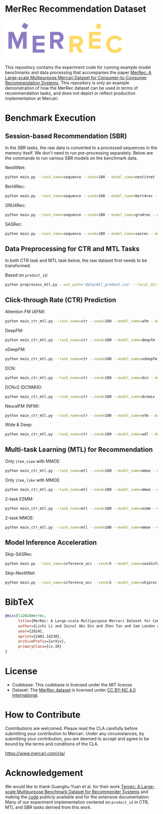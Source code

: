 # MerRec Recommendation Dataset

<img src='assets/logo.png' width='400'/>

This repository contains the experiment code for running example model benchmarks and data processing that accompanies the paper [MerRec: A Large-scale Multipurpose Mercari Dataset for Consumer-to-Consumer Recommendation Systems](https://arxiv.org/abs/2402.14230). This repository is only an example demonstration of how the MerRec dataset can be used in terms of recommendation tasks, and does not depict or reflect production implementation at Mercari.

# Benchmark Execution

## Session-based Recommendation (SBR)

In the SBR tasks, the raw data is converted to a processed sequences in the memory itself. We don't need to run pre-processing separately. Below are the commands to run various SBR models on the benchmark data.

NextItNet:

```bash
python main.py --task_name=sequence --seed=100 --model_name=nextitnet --data_path='data/20230501' --train_batch_size=32 --val_batch_size=32 --test_batch_size=32 --epochs=20 --lr=0.0001 --hidden_size=128 --block_num=8 --embedding_size=128 --kernel_size=3 --is_pretrain=1
```

Bert4Rec:

```bash
python main.py --task_name=sequence --seed=100 --model_name=bert4rec --data_path='data/20230501' --train_batch_size=32 --val_batch_size=32 --test_batch_size=32 --epochs=20 --lr=0.0001 --hidden_size=128 --block_num=16 --embedding_size=128 --num_heads=4 --mask_prob=0.3 --is_pretrain=1
```

GRU4Rec:

```bash
python main.py --task_name=sequence --seed=100 --model_name=gru4rec --data_path='data/20230501' --train_batch_size=32 --val_batch_size=32 --test_batch_size=32 --epochs=20 --lr=0.0005 --hidden_size=64 --block_num=8 --embedding_size=64 --is_pretrain=1
```

SASRec:

```bash
python main.py --task_name=sequence --seed=100 --model_name=sasrec --data_path='data/20230501' --train_batch_size=32 --val_batch_size=32 --test_batch_size=32 --epochs=20 --lr=0.0001 --hidden_size=64 --block_num=8 --embedding_size=64 --num_heads=4 --is_pretrain=1
```

## Data Preprocessing for CTR and MTL Tasks

In both CTR task and MTL task below, the raw dataset first needs to be transformed.

Based on `product_id`:

```bash
python preprocess_mtl.py --out_path='data/mtl_product.csv' --local_dir_path='data/20230501'
```

## Click-through Rate (CTR) Prediction

Attention FM (AFM):

```bash
python main_ctr_mtl.py --task_name=ctr --seed=100 --model_name=afm --data_path='data/mtl_product.csv' --train_batch_size=4096 --test_batch_size=4096 --epochs=20 --lr=0.00005
```

DeepFM:

```bash
python main_ctr_mtl.py --task_name=ctr --seed=100 --model_name=deepfm --data_path='data/mtl_product.csv' --train_batch_size=4096 --test_batch_size=4096 --epochs=20 --lr=0.00005
```

xDeepFM:

```bash
python main_ctr_mtl.py --task_name=ctr --seed=100 --model_name=xdeepfm --data_path='data/mtl_product.csv' --train_batch_size=4096 --test_batch_size=4096 --epochs=20 --lr=0.00005
```

DCN:

```bash
python main_ctr_mtl.py --task_name=ctr --seed=100 --model_name=dcn --data_path='data/mtl_product.csv' --train_batch_size=4096 --test_batch_size=4096 --epochs=20 --lr=0.00005
```

DCNv2 (DCNMIX):

```bash
python main_ctr_mtl.py --task_name=ctr --seed=100 --model_name=dcnmix --data_path='data/mtl_product.csv' --train_batch_size=4096 --test_batch_size=4096 --epochs=20 --lr=0.00005
```

NeuralFM (NFM):

```bash
python main_ctr_mtl.py --task_name=ctr --seed=100 --model_name=nfm --data_path='data/mtl_product.csv' --train_batch_size=4096 --test_batch_size=4096 --epochs=20 --lr=0.00005
```

Wide & Deep:

```bash
python main_ctr_mtl.py --task_name=ctr --seed=100 --model_name=wdl --data_path='data/mtl_product.csv' --train_batch_size=4096 --test_batch_size=4096 --epochs=20 --lr=0.00005
```

## Multi-task Learning (MTL) for Recommendation

Only `item_view` with MMOE:

```bash
python main_ctr_mtl.py --task_name=mtl --seed=100 --model_name=mmoe --data_path='data/mtl_product.csv' --train_batch_size=4096 --val_batch_size=4096 --test_batch_size=4096 --epochs=20 --lr=0.0001 --embedding_size=32 --mtl_task_num=1
```

Only `item_like` with MMOE:

```bash
python main_ctr_mtl.py --task_name=mtl --seed=100 --model_name=mmoe --data_path='data/mtl_product.csv' --train_batch_size=4096 --val_batch_size=4096 --test_batch_size=4096 --epochs=20 --lr=0.0001 --embedding_size=32 --mtl_task_num=0
```

2-task ESMM:

```bash
python main_ctr_mtl.py --task_name=mtl --seed=100 --model_name=esmm --data_path='data/mtl_product.csv' --train_batch_size=4096 --val_batch_size=4096 --test_batch_size=4096 --epochs=20 --lr=0.0001 --embedding_size=32 --mtl_task_num=2
```

2-task MMOE:

```bash
python main_ctr_mtl.py --task_name=mtl --seed=100 --model_name=mmoe --data_path='data/mtl_product.csv' --train_batch_size=4096 --val_batch_size=4096 --test_batch_size=4096 --epochs=20 --lr=0.0001 --embedding_size=32 --mtl_task_num=2
```

## Model Inference Acceleration

Skip-SASRec

```bash
python main.py --task_name=inference_acc --seed=5 --model_name=sas4infacc --data_path='data/20230501' --train_batch_size=32 --val_batch_size=32 --test_batch_size=1 --epochs=20 --lr=0.0001 --hidden_size=64 --block_num=8 --embedding_size=64 --num_heads=4 --is_pretrain=1
```

Skip-NextItNet

```bash
python main.py --task_name=inference_acc --seed=5 --model_name=skiprec --data_path='data/20230501' --train_batch_size=32 --val_batch_size=32 --test_batch_size=1 --epochs=20 --lr=0.0001 --hidden_size=128 --block_num=8 --embedding_size=128 --dilation=1,4 --kernel_size=3 --is_pretrain=1
```

# BibTeX

```bibtex
@misc{li2024merrec,
      title={MerRec: A Large-scale Multipurpose Mercari Dataset for Consumer-to-Consumer Recommendation Systems}, 
      author={Lichi Li and Zainul Abi Din and Zhen Tan and Sam London and Tianlong Chen and Ajay Daptardar},
      year={2024},
      eprint={2402.14230},
      archivePrefix={arXiv},
      primaryClass={cs.IR}
}
```

# License

- Codebase: This codebase is licensed under the MIT license.
- Dataset: The [MerRec dataset](https://huggingface.co/datasets/mercari-us/merrec) is licensed under [CC BY-NC 4.0 International](https://creativecommons.org/licenses/by-nc/4.0/legalcode.en).

# How to Contribute

Contributions are welcomed. Please read the CLA carefully before submitting your contribution to Mercari. Under any circumstances, by submitting your contribution, you are deemed to accept and agree to be bound by the terms and conditions of the CLA.

https://www.mercari.com/cla/

# Acknowledgement

We would like to thank Guanghu Yuan et al. for their work [Tenrec: A Large-scale Multipurpose Benchmark Dataset for Recommender Systems](https://arxiv.org/abs/2210.10629) and making the [code](https://github.com/yuangh-x/2022-NIPS-Tenrec) publicly available and for the extensive documentation. Many of our experiment implementation centered on `product_id` in CTR, MTL and SBR tasks derived from this work.
